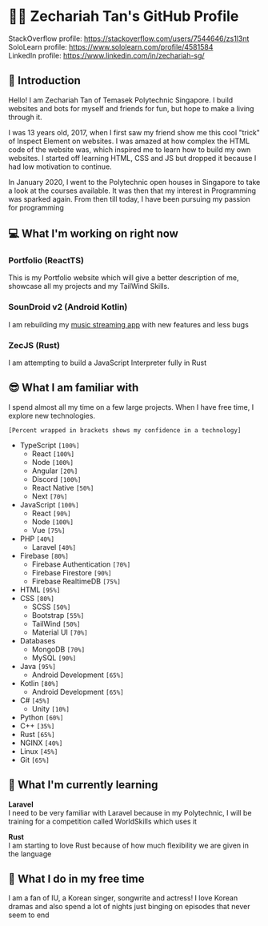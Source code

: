 # 👨‍💻 Zechariah Tan's GitHub Profile
StackOverflow profile: https://stackoverflow.com/users/7544646/zs1l3nt<br>
SoloLearn profile: https://www.sololearn.com/profile/4581584<br>
LinkedIn profile: https://www.linkedin.com/in/zechariah-sg/

## 👋 Introduction
Hello! I am Zechariah Tan of Temasek Polytechnic Singapore. I build websites and bots for myself and friends for fun, but hope to make a living through it.

I was 13 years old, 2017, when I first saw my friend show me this cool "trick" of Inspect Element on websites. I was amazed at how complex the HTML code of the website was, which inspired me to learn how to build my own websites. I started off learning HTML, CSS and JS but dropped it because I had low motivation to continue. 

In January 2020, I went to the Polytechnic open houses in Singapore to take a look at the courses available. It was then that my interest in Programming was sparked again. From then till today, I have been pursuing my passion for programming

## 💻 What I'm working on **right now**

### Portfolio (ReactTS)
This is my Portfolio website which will give a better description of me, showcase all my projects and my TailWind Skills.

### SounDroid v2 (Android Kotlin)
I am rebuilding my [music streaming app](https://github.com/zS1L3NT/android-soundroid-v1) with new features and less bugs

### ZecJS (Rust)
I am attempting to build a JavaScript Interpreter fully in Rust

## 😎 What I am familiar with
I spend almost all my time on a few large projects. When I have free time, I explore new technologies.

`[Percent wrapped in brackets shows my confidence in a technology]`

- TypeScript `[100%]`
    - React `[100%]`
    - Node `[100%]`
    - Angular `[20%]`
    - Discord `[100%]`
    - React Native `[50%]`
    - Next `[70%]`
- JavaScript `[100%]`
    - React `[90%]`
    - Node `[100%]`
    - Vue `[75%]`
- PHP `[40%]`
    - Laravel `[40%]`
- Firebase `[80%]`
    - Firebase Authentication `[70%]`
    - Firebase Firestore `[90%]`
    - Firebase RealtimeDB `[75%]`
- HTML `[95%]`
- CSS `[80%]`
    - SCSS `[50%]`
    - Bootstrap `[55%]`
    - TailWind `[50%]`
    - Material UI `[70%]`
- Databases
    - MongoDB `[70%]`
    - MySQL `[90%]`
- Java `[95%]`
    - Android Development `[65%]` 
- Kotlin `[80%]`
    - Android Development `[65%]`
- C# `[45%]`
    - Unity `[10%]`
- Python `[60%]`
- C++ `[35%]`
- Rust `[65%]`
- NGINX `[40%]`
- Linux `[45%]`
- Git `[65%]`

## 🌱 What I'm currently learning
**Laravel**<br>
I need to be very familiar with Laravel because in my Polytechnic, I will be training for a competition called WorldSkills which uses it

**Rust**<br>
I am starting to love Rust because of how much flexibility we are given in the language

## 🎉 What I do in my free time
I am a fan of IU, a Korean singer, songwrite and actress! I love Korean dramas and also spend a lot of nights just binging on episodes that never seem to end
